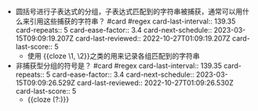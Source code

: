 - 圆括号进行子表达式的分组，子表达式匹配到的字符串被捕获，通常可以用什么来引用这些捕获的字符串？ #card #regex
  card-last-interval:: 139.35
  card-repeats:: 5
  card-ease-factor:: 3.4
  card-next-schedule:: 2023-03-15T09:09:19.207Z
  card-last-reviewed:: 2022-10-27T01:09:19.207Z
  card-last-score:: 5
	- 使用 {{cloze  \1, \2}}之类的用来记录各组匹配到的字符串
- 非捕获型分组的符号是？ #card #regex
  card-last-interval:: 139.35
  card-repeats:: 5
  card-ease-factor:: 3.4
  card-next-schedule:: 2023-03-15T09:09:26.529Z
  card-last-reviewed:: 2022-10-27T01:09:26.530Z
  card-last-score:: 5
	- {{cloze (?:)}}